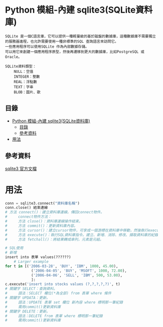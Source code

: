 # Python 模組-內建 sqlite3(SQLite資料庫)

```
SQLite 是一個C語言庫，它可以提供一種輕量級的基於磁盤的數據庫，這種數據庫不需要獨立的服務器進程，也允許需要使用一種非標準的SQL 查詢語言來訪問它。
一些應用程序可以使用SQLite 作為內部數據存儲。
可以用它來創建一個應用程序原型，然後再遷移到更大的數據庫，比如PostgreSQL 或Oracle。

SQLite資料類型：
    NULL：空值
    INTEGER：整數
    REAL：浮點數
    TEXT：字串
    BLOB：圖片、歌
```

## 目錄

- [Python 模組-內建 sqlite3(SQLite資料庫)](#python-模組-內建-sqlite3sqlite資料庫)
	- [目錄](#目錄)
	- [參考資料](#參考資料)
- [用法](#用法)

## 參考資料

[sqlite3 官方文檔](https://docs.python.org/zh-tw/3/library/sqlite3.html)

# 用法

```Python
conn = sqlite3.connect("資料庫名稱")
conn.close() 結束連線
# 方法 connect()：建立資料庫連線。傳回connect物件。
#     connect物件方法：
#     方法 close()：資料庫連線操作結束。
#     方法 commit()：更新資料庫內容。
#     方法 cursor()：建立cursor物件，可享成一個游標在資料庫中移動，然後執行execute()方法。
#     方法 execute()：執行SQL資料庫指令。建立、新增、消除、修改、擷取資料庫的紀錄(record)。
#     方法 fetchall()：將結果轉成串列，元素是元組。

# SQL使用
# 新增
insert into 表單 values(??????)
    # Larger example
for t in [('2006-03-28', 'BUY', 'IBM', 1000, 45.00),
			('2006-04-05', 'BUY', 'MSOFT', 1000, 72.00),
			('2006-04-06', 'SELL', 'IBM', 500, 53.00),
			]:
c.execute('insert into stocks values (?,?,?,?,?)', t)
# 關鍵字 SELECT：查詢資料。
#     語法：SELECT 欄位(*為全部) from 表單 where 條件
# 關鍵字 UPDATA：更新。
#     語法：UPDATE 表單 set 欄位 新內容 where 標明那一筆紀錄
#     需用commit()更新資料庫
# 關鍵字 DELETE：更新。
#     語法：DELETE from 表單 where 標明那一筆紀錄
#     需用commit()更新資料庫
```
